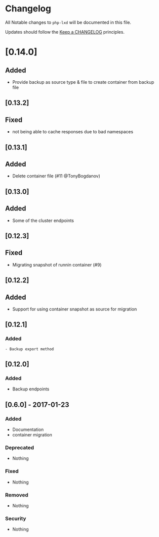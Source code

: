 # Changelog

All Notable changes to `php-lxd` will be documented in this file.

Updates should follow the [Keep a CHANGELOG](http://keepachangelog.com/) principles.

# [0.14.0]

## Added
  - Provide backup as source type & file to create container from backup file 

## [0.13.2]

## Fixed
 - not being able to cache responses due to bad namespaces


## [0.13.1]

## Added
 - Delete container file (#11 @TonyBogdanov)

## [0.13.0]

## Added
 - Some of the cluster endpoints

## [0.12.3]

## Fixed
 - Migrating snapshot of runnin container (#9)

## [0.12.2]

## Added
 - Support for using container snapshot as source for migration

## [0.12.1]

### Added
    - Backup export method

## [0.12.0]

### Added
 - Backup endpoints

## [0.6.0] - 2017-01-23

### Added
- Documentation
- container migration

### Deprecated
- Nothing

### Fixed
- Nothing

### Removed
- Nothing

### Security
- Nothing
